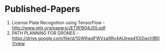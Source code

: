 # Published-Papers

1) License Plate Recognition using TensorFlow -  http://www.jetir.org/papers/JETIR1904J55.pdf
2) PATH PLANNING FOR DRONES - https://drive.google.com/file/d/1GW6wdFWVza9Ry4AUIrea41Ol2wchfB01/view 
